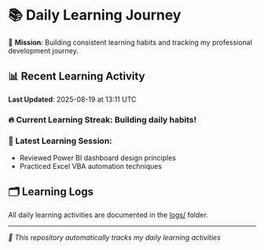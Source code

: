 # 📚 Daily Learning Journey

🎯 **Mission**: Building consistent learning habits and tracking my professional development journey.

## 📊 Recent Learning Activity

**Last Updated**: 2025-08-19 at 13:11 UTC

### 🔥 Current Learning Streak: Building daily habits!

### 📝 Latest Learning Session:
- Reviewed Power BI dashboard design principles
- Practiced Excel VBA automation techniques

## 🗂️ Learning Logs

All daily learning activities are documented in the [logs/](./logs/) folder.

---
*🤖 This repository automatically tracks my daily learning activities*
